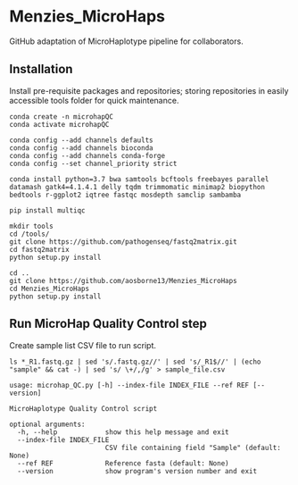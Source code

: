# Menzies_MicroHaps
GitHub adaptation of MicroHaplotype pipeline for collaborators.

## Installation
Install pre-requisite packages and repositories; storing repositories in easily accessible tools folder for quick maintenance.
```
conda create -n microhapQC
conda activate microhapQC

conda config --add channels defaults
conda config --add channels bioconda
conda config --add channels conda-forge
conda config --set channel_priority strict

conda install python=3.7 bwa samtools bcftools freebayes parallel datamash gatk4=4.1.4.1 delly tqdm trimmomatic minimap2 biopython bedtools r-ggplot2 iqtree fastqc mosdepth samclip sambamba

pip install multiqc

mkdir tools
cd /tools/
git clone https://github.com/pathogenseq/fastq2matrix.git
cd fastq2matrix
python setup.py install

cd ..
git clone https://github.com/aosborne13/Menzies_MicroHaps
cd Menzies_MicroHaps
python setup.py install
```
## Run MicroHap Quality Control step
Create sample list CSV file to run script.
```
ls *_R1.fastq.gz | sed 's/.fastq.gz//' | sed 's/_R1$//' | (echo "sample" && cat -) | sed 's/ \+/,/g' > sample_file.csv

usage: microhap_QC.py [-h] --index-file INDEX_FILE --ref REF [--version]

MicroHaplotype Quality Control script

optional arguments:
  -h, --help            show this help message and exit
  --index-file INDEX_FILE
                        CSV file containing field "Sample" (default: None)
  --ref REF             Reference fasta (default: None)
  --version             show program's version number and exit

```
